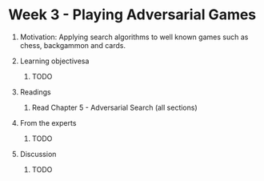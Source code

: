 # Week 3 - Playing Adversarial Games

1. Motivation: Applying search algorithms to well known games such as chess, backgammon and cards.

1. Learning objectivesa

    1. TODO 

1. Readings
    1.  Read Chapter 5 - Adversarial Search (all sections)

1. From the experts

    1.  TODO

1. Discussion

    1. TODO  
